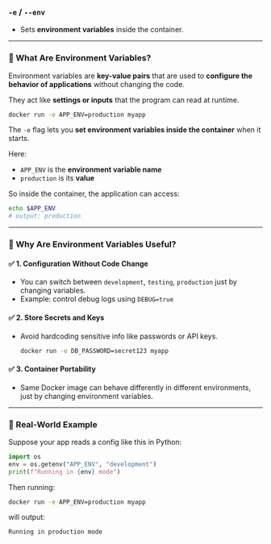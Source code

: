 ### **`-e` / `--env`**

* Sets **environment variables** inside the container.

---

### 🔹 What Are **Environment Variables**?

Environment variables are **key-value pairs** that are used to **configure the behavior of applications** without changing the code.

They act like **settings or inputs** that the program can read at runtime.
```bash
docker run -e APP_ENV=production myapp
```
The `-e` flag lets you **set environment variables inside the container** when it starts.

Here:

* `APP_ENV` is the **environment variable name**
* `production` is its **value**

So inside the container, the application can access:

```bash
echo $APP_ENV
# output: production
```

---

### 🔹 Why Are Environment Variables Useful?

#### ✅ **1. Configuration Without Code Change**

* You can switch between `development`, `testing`, `production` just by changing variables.
* Example: control debug logs using `DEBUG=true`

#### ✅ **2. Store Secrets and Keys**

* Avoid hardcoding sensitive info like passwords or API keys.

  ```bash
  docker run -e DB_PASSWORD=secret123 myapp
  ```

#### ✅ **3. Container Portability**

* Same Docker image can behave differently in different environments, just by changing environment variables.

---

### 🔹 Real-World Example

Suppose your app reads a config like this in Python:

```python
import os
env = os.getenv("APP_ENV", "development")
print(f"Running in {env} mode")
```

Then running:

```bash
docker run -e APP_ENV=production myapp
```

will output:

```
Running in production mode
```
